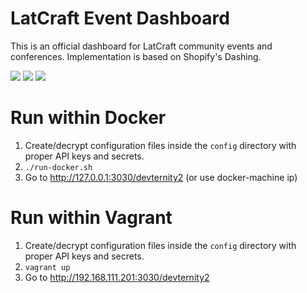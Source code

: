 LatCraft Event Dashboard
==========================

This is an official dashboard for LatCraft community events and conferences. Implementation is based on Shopify's Dashing.

<img src="https://raw.githubusercontent.com/latcraft/dashboard/master/assets/images/preview.png" />

<img src="https://raw.githubusercontent.com/latcraft/dashboard/master/assets/images/preview_aws.png" />

<img src="https://raw.githubusercontent.com/latcraft/dashboard/master/assets/images/preview_devternity.png" />

Run within Docker
===========================

1. Create/decrypt configuration files inside the `config` directory with proper API keys and secrets.
2. `./run-docker.sh`
3. Go to <http://127.0.0.1:3030/devternity2> (or use docker-machine ip)

Run within Vagrant
===========================

1. Create/decrypt configuration files inside the `config` directory with proper API keys and secrets.
2. `vagrant up`
3. Go to <http://192.168.111.201:3030/devternity2>

